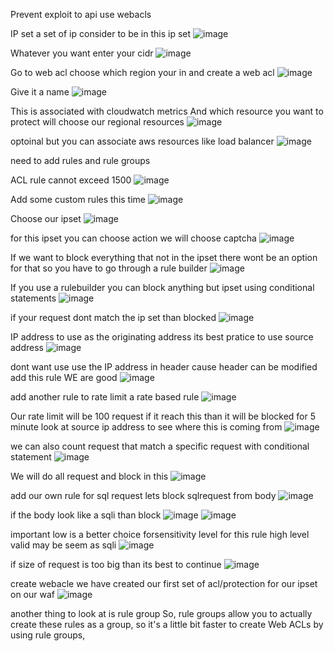 Prevent exploit to api use webacls

IP set
a set of ip consider to be in this ip set
![image](https://github.com/VietTheBarbarian/AWS-Security-Stuff/assets/56415307/285f8561-2304-4aef-b83d-8f629669dbe1)

Whatever you want enter your cidr
![image](https://github.com/VietTheBarbarian/AWS-Security-Stuff/assets/56415307/d653ef26-374f-4387-a1c5-8b3be766094a)

Go to web acl
choose which region your in and create a web acl
![image](https://github.com/VietTheBarbarian/AWS-Security-Stuff/assets/56415307/5a86cb3c-d1fd-4b8d-85bb-27edf7548ac1)

Give it a name 
![image](https://github.com/VietTheBarbarian/AWS-Security-Stuff/assets/56415307/85ab0778-eb12-47ee-b1df-5573ba66ca78)

This is associated with cloudwatch metrics
And which resource you want to protect
will choose our regional resources
![image](https://github.com/VietTheBarbarian/AWS-Security-Stuff/assets/56415307/e541b1ed-9788-4deb-a753-ca5352bed511)

optoinal but you can associate aws resources like load balancer 
![image](https://github.com/VietTheBarbarian/AWS-Security-Stuff/assets/56415307/6cd175b5-edb5-4440-a880-3fa7c31a3df3)

need to add rules and rule groups

ACL rule cannot exceed 1500
![image](https://github.com/VietTheBarbarian/AWS-Security-Stuff/assets/56415307/e02fe44a-e3e5-4c84-9596-2922c96ff8ed)

Add some custom rules this time
![image](https://github.com/VietTheBarbarian/AWS-Security-Stuff/assets/56415307/fe804e55-2f46-43b9-bdde-2262a134a06e)

Choose our ipset
![image](https://github.com/VietTheBarbarian/AWS-Security-Stuff/assets/56415307/c8772f4e-6421-4457-abe6-cbeaa697fab3)

for this ipset you can choose action we will choose captcha 
![image](https://github.com/VietTheBarbarian/AWS-Security-Stuff/assets/56415307/5c53cfc5-a3da-4e16-82dd-221cd76359bd)

If we want to block everything that not in the ipset there wont be an option for that 
so you have to go through a rule builder 
![image](https://github.com/VietTheBarbarian/AWS-Security-Stuff/assets/56415307/b1bd0d27-7929-4fbe-b592-aa9adf57368f)

If you use a rulebuilder you can block anything but ipset using conditional statements 
![image](https://github.com/VietTheBarbarian/AWS-Security-Stuff/assets/56415307/bc9bac19-56c6-4063-a4f8-44baf451593c)

if your  request dont match the ip set than blocked 
![image](https://github.com/VietTheBarbarian/AWS-Security-Stuff/assets/56415307/7e0fa460-e36f-40d2-8b00-6735e810106f)

IP address to use as the originating address its best pratice to use source address 
![image](https://github.com/VietTheBarbarian/AWS-Security-Stuff/assets/56415307/9cdda252-c0eb-4c7e-bc9f-fd27429accb7)

dont want use use the IP address in header cause header can be modified 
add this rule 
WE are good
![image](https://github.com/VietTheBarbarian/AWS-Security-Stuff/assets/56415307/2477473d-74e6-4ee9-997d-b52540d6db6b)

add another rule to rate limit
a rate based rule 
![image](https://github.com/VietTheBarbarian/AWS-Security-Stuff/assets/56415307/3c0c336d-824b-4d7c-a4cd-cebb3beab657)


Our rate limit will be 100 request if it reach this than it will be blocked for 5 minute 
look at source ip address to see where this is coming from 
![image](https://github.com/VietTheBarbarian/AWS-Security-Stuff/assets/56415307/a91fbb07-48b4-4c51-a8c4-d8ced66a5063)

we can also count request that match a specific request with conditional statement 
![image](https://github.com/VietTheBarbarian/AWS-Security-Stuff/assets/56415307/e5c378a8-f7f9-4e33-9334-253b8d551cff)

We will do all request and block in this 
![image](https://github.com/VietTheBarbarian/AWS-Security-Stuff/assets/56415307/55071fd6-a8f2-4dcf-959b-cdb3953335ae)

add our own rule for sql request 
lets block sqlrequest from body 
![image](https://github.com/VietTheBarbarian/AWS-Security-Stuff/assets/56415307/5d403019-6f3d-4bd8-b05c-bc98033c8279)

if the body look like a sqli than block
![image](https://github.com/VietTheBarbarian/AWS-Security-Stuff/assets/56415307/9bb58f8c-8c0e-4887-b7a3-391f6fbdcc2f)
![image](https://github.com/VietTheBarbarian/AWS-Security-Stuff/assets/56415307/53f0f5ba-9b19-43a9-83e7-0f38b2dc0fec)

important low is a better choice forsensitivity level for this rule 
high level valid may be seem as sqli
![image](https://github.com/VietTheBarbarian/AWS-Security-Stuff/assets/56415307/5c0571d1-bf10-4877-9fcb-c8124bd84895)

if  size of request is too big than its best to continue
![image](https://github.com/VietTheBarbarian/AWS-Security-Stuff/assets/56415307/8747cde7-482a-4907-b85c-03276671224d)

create webacle 
we have created our first set of acl/protection for our ipset on our waf
![image](https://github.com/VietTheBarbarian/AWS-Security-Stuff/assets/56415307/56c87ed3-1f24-4dde-b358-3f7382b0b33f)

another thing to look at is rule group 
So, rule groups allow you to actually create these rules as a group, so it's a little bit faster to create Web ACLs
by using rule groups, 
